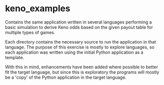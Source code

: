 # keno_examples
Contains the same application written in several languages performing a basic simulation to derive Keno odds based on the given payout table for multiple types of games.

Each directory contains the necessary source to run the application in that language. The purpose of this exercise is mostly to explore languages, so each application was written using the initial Python application as a template.

With this in mind, enhancements have been added where possible to better fit the target language, but since this is exploratory the programs will mostly be a 'copy' of the Python application in the target language.
